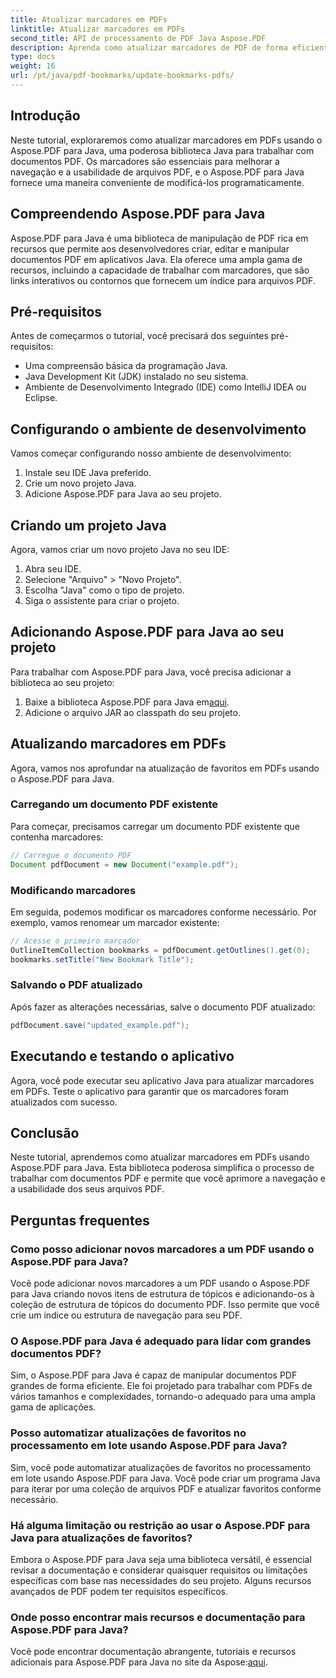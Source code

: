 ```yaml
---
title: Atualizar marcadores em PDFs
linktitle: Atualizar marcadores em PDFs
second_title: API de processamento de PDF Java Aspose.PDF
description: Aprenda como atualizar marcadores de PDF de forma eficiente usando Aspose.PDF para Java. Nosso guia passo a passo simplifica o processo.
type: docs
weight: 16
url: /pt/java/pdf-bookmarks/update-bookmarks-pdfs/
---
```


## Introdução

Neste tutorial, exploraremos como atualizar marcadores em PDFs usando o Aspose.PDF para Java, uma poderosa biblioteca Java para trabalhar com documentos PDF. Os marcadores são essenciais para melhorar a navegação e a usabilidade de arquivos PDF, e o Aspose.PDF para Java fornece uma maneira conveniente de modificá-los programaticamente.

## Compreendendo Aspose.PDF para Java

Aspose.PDF para Java é uma biblioteca de manipulação de PDF rica em recursos que permite aos desenvolvedores criar, editar e manipular documentos PDF em aplicativos Java. Ela oferece uma ampla gama de recursos, incluindo a capacidade de trabalhar com marcadores, que são links interativos ou contornos que fornecem um índice para arquivos PDF.

## Pré-requisitos

Antes de começarmos o tutorial, você precisará dos seguintes pré-requisitos:

- Uma compreensão básica da programação Java.
- Java Development Kit (JDK) instalado no seu sistema.
- Ambiente de Desenvolvimento Integrado (IDE) como IntelliJ IDEA ou Eclipse.

## Configurando o ambiente de desenvolvimento

Vamos começar configurando nosso ambiente de desenvolvimento:

1. Instale seu IDE Java preferido.
2. Crie um novo projeto Java.
3. Adicione Aspose.PDF para Java ao seu projeto.

## Criando um projeto Java

Agora, vamos criar um novo projeto Java no seu IDE:

1. Abra seu IDE.
2. Selecione "Arquivo" > "Novo Projeto".
3. Escolha "Java" como o tipo de projeto.
4. Siga o assistente para criar o projeto.

## Adicionando Aspose.PDF para Java ao seu projeto

Para trabalhar com Aspose.PDF para Java, você precisa adicionar a biblioteca ao seu projeto:

1.  Baixe a biblioteca Aspose.PDF para Java em[aqui](https://releases.aspose.com/pdf/java/).
2. Adicione o arquivo JAR ao classpath do seu projeto.

## Atualizando marcadores em PDFs

Agora, vamos nos aprofundar na atualização de favoritos em PDFs usando o Aspose.PDF para Java.

### Carregando um documento PDF existente

Para começar, precisamos carregar um documento PDF existente que contenha marcadores:

```java
// Carregue o documento PDF
Document pdfDocument = new Document("example.pdf");
```

### Modificando marcadores

Em seguida, podemos modificar os marcadores conforme necessário. Por exemplo, vamos renomear um marcador existente:

```java
// Acesse o primeiro marcador
OutlineItemCollection bookmarks = pdfDocument.getOutlines().get(0);
bookmarks.setTitle("New Bookmark Title");
```

### Salvando o PDF atualizado

Após fazer as alterações necessárias, salve o documento PDF atualizado:

```java
pdfDocument.save("updated_example.pdf");
```

## Executando e testando o aplicativo

Agora, você pode executar seu aplicativo Java para atualizar marcadores em PDFs. Teste o aplicativo para garantir que os marcadores foram atualizados com sucesso.

## Conclusão

Neste tutorial, aprendemos como atualizar marcadores em PDFs usando Aspose.PDF para Java. Esta biblioteca poderosa simplifica o processo de trabalhar com documentos PDF e permite que você aprimore a navegação e a usabilidade dos seus arquivos PDF.

## Perguntas frequentes

### Como posso adicionar novos marcadores a um PDF usando o Aspose.PDF para Java?

Você pode adicionar novos marcadores a um PDF usando o Aspose.PDF para Java criando novos itens de estrutura de tópicos e adicionando-os à coleção de estrutura de tópicos do documento PDF. Isso permite que você crie um índice ou estrutura de navegação para seu PDF.

### O Aspose.PDF para Java é adequado para lidar com grandes documentos PDF?

Sim, o Aspose.PDF para Java é capaz de manipular documentos PDF grandes de forma eficiente. Ele foi projetado para trabalhar com PDFs de vários tamanhos e complexidades, tornando-o adequado para uma ampla gama de aplicações.

### Posso automatizar atualizações de favoritos no processamento em lote usando Aspose.PDF para Java?

Sim, você pode automatizar atualizações de favoritos no processamento em lote usando Aspose.PDF para Java. Você pode criar um programa Java para iterar por uma coleção de arquivos PDF e atualizar favoritos conforme necessário.

### Há alguma limitação ou restrição ao usar o Aspose.PDF para Java para atualizações de favoritos?

Embora o Aspose.PDF para Java seja uma biblioteca versátil, é essencial revisar a documentação e considerar quaisquer requisitos ou limitações específicas com base nas necessidades do seu projeto. Alguns recursos avançados de PDF podem ter requisitos específicos.

### Onde posso encontrar mais recursos e documentação para Aspose.PDF para Java?

 Você pode encontrar documentação abrangente, tutoriais e recursos adicionais para Aspose.PDF para Java no site da Aspose:[aqui](https://reference.aspose.com/pdf/java/).